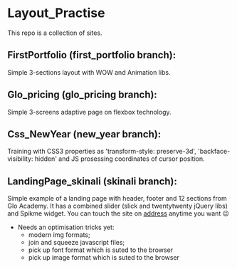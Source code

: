 # Layout_Practise
  This repo is a collection of sites.
  
## FirstPortfolio (first_portfolio branch):
  Simple 3-sections layout with WOW and Animation libs.
  
## Glo_pricing (glo_pricing branch):
  Simple 3-screens adaptive page on flexbox technology.
  
## Css_NewYear (new_year branch):
  Training with CSS3 properties as 'transform-style: preserve-3d', 'backface-visibility: hidden' and JS prosessing coordinates of cursor position.

## LandingPage_skinali (skinali branch):
  Simple example of a landing page with header, footer and 12 sections from Glo Academy. It has a combined slider (slick
and twentytwenty jQuery libs) and Spikme widget.
     You can touch the site on [address](http://u55180.onhh.ru) anytime you want :wink:
* Needs an optimisation tricks yet:
    * modern img formats;
    * join and squeeze javascript files;
    * pick up font format which is suted to the browser
    * pick up image format which is suted to the browser
